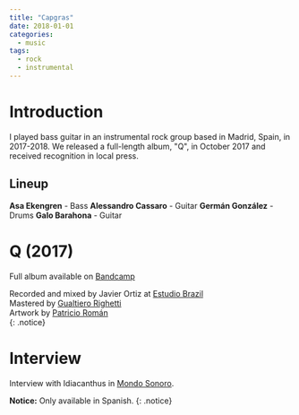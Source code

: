 ```yaml
---
title: "Capgras"
date: 2018-01-01
categories:
  - music
tags:
  - rock
  - instrumental
---
```

# Introduction
I played bass guitar in an instrumental rock group based in Madrid, Spain, in 2017-2018. We released a full-length album, "Q", in October 2017 and received recognition in local press.

## Lineup
**Asa Ekengren** - Bass
**Alessandro Cassaro** - Guitar
**Germán González** - Drums
**Galo Barahona** - Guitar  

# Q (2017)
Full album available on [Bandcamp](https://c4pgr4s.bandcamp.com/album/q)  


Recorded and mixed by Javier Ortiz at [Estudio Brazil](http://estudiobrazil.com/es/home.php)  
Mastered by [Gualtiero Righetti](https://www.linkedin.com/in/gualtierorighetti/)  
Artwork by [Patricio Román](https://www.patricioromanb.com)  
{: .notice}

# Interview
Interview with Idiacanthus in [Mondo Sonoro](https://issuu.com/mondosonoro/docs/mondosonoro_madrid_diciembre17/2).  

**Notice:** Only available in Spanish.
{: .notice}

